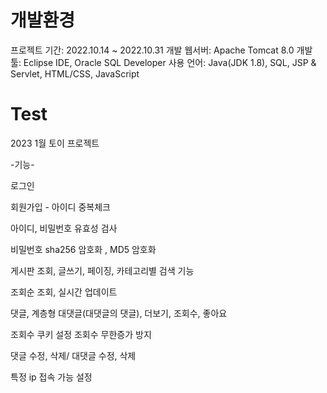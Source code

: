 # 개발환경
프로젝트 기간: 2022.10.14 ~ 2022.10.31
개발 웹서버: Apache Tomcat 8.0
개발 툴: Eclipse IDE, Oracle SQL Developer
사용 언어: Java(JDK 1.8), SQL, JSP & Servlet, HTML/CSS, JavaScript

# Test
2023 1월 토이 프로젝트

-기능- 

로그인

회원가입 - 아이디 중복체크

아이디, 비밀번호 유효성 검사

비밀번호 sha256 암호화 , MD5 암호화

게시판 조회, 글쓰기, 페이징, 카테고리별 검색 기능

조회순 조회, 실시간 업데이트

댓글, 계층형 대댓글(대댓글의 댓글), 더보기, 조회수, 좋아요

조회수 쿠키 설정 조회수 무한증가 방지

댓글 수정, 삭제/ 대댓글 수정, 삭제

특정 ip 접속 가능 설정



